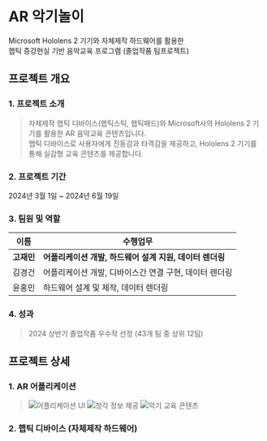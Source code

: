 # AR 악기놀이
Microsoft Hololens 2 기기와 자체제작 하드웨어를 활용한  
햅틱 증강현실 기반 음악교육 프로그램 (졸업작품 팀프로젝트)

## 프로젝트 개요
### 1. 프로젝트 소개
> 자체제작 햅틱 디바이스(햅틱스틱, 햅틱패드)와 Microsoft사의 Hololens 2 기기를 활용한 AR 음악교육 콘텐츠입니다.  
> 햅틱 디바이스로 사용자에게 진동감과 타격감을 제공하고, Hololens 2 기기를 통해 실감형 교육 콘텐츠를 제공합니다.
### 2. 프로젝트 기간
2024년 3월 1일 ~ 2024년 6월 19일
### 3. 팀원 및 역할
| 이름 | 수행업무 |
|------|------|
| **고재민** | **어플리케이션 개발, 하드웨어 설계 지원, 데이터 렌더링** |
| 김경건 | 어플리케이션 개발, 디바이스간 연결 구현, 데이터 렌더링 |
| 윤홍민 | 하드웨어 설계 및 제작, 데이터 렌더링 |
### 4. 성과
> 2024 상반기 졸업작품 우수작 선정 (43개 팀 중 상위 12팀)
## 프로젝트 상세
### 1. AR 어플리케이션
> ![어플리케이션 UI](https://github.com/user-attachments/assets/c1447fbb-67f4-4590-905b-252e927378c5)
> ![청각 정보 제공](https://github.com/user-attachments/assets/dffd0f3b-0796-4199-8f3c-13acfb4e3b42)
> ![악기 교육 콘텐츠](https://github.com/user-attachments/assets/5e3fdae4-4189-4625-8611-aa027e0ccbdc)
### 2. 햅틱 디바이스 (자체제작 하드웨어)
